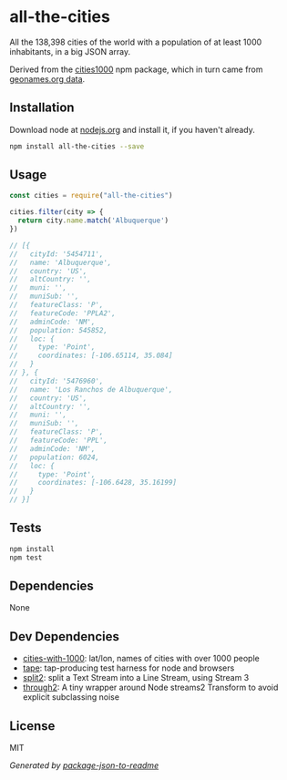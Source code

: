 # all-the-cities

All the 138,398 cities of the world with a population of at least 1000 inhabitants, in a big JSON array.

Derived from the [cities1000](https://www.npmjs.com/package/cities1000) npm package, which in turn came from [geonames.org data](http://download.geonames.org/export/dump/).

## Installation

Download node at [nodejs.org](http://nodejs.org) and install it, if you haven't already.

```sh
npm install all-the-cities --save
```

## Usage

```js
const cities = require("all-the-cities")

cities.filter(city => {
  return city.name.match('Albuquerque')
})

// [{
//   cityId: '5454711',
//   name: 'Albuquerque',
//   country: 'US',
//   altCountry: '',
//   muni: '',
//   muniSub: '',
//   featureClass: 'P',
//   featureCode: 'PPLA2',
//   adminCode: 'NM',
//   population: 545852,
//   loc: {
//     type: 'Point',
//     coordinates: [-106.65114, 35.084] 
//   }
// }, {
//   cityId: '5476960',
//   name: 'Los Ranchos de Albuquerque',
//   country: 'US',
//   altCountry: '',
//   muni: '',
//   muniSub: '',
//   featureClass: 'P',
//   featureCode: 'PPL',
//   adminCode: 'NM',
//   population: 6024,
//   loc: {
//     type: 'Point',
//     coordinates: [-106.6428, 35.16199]
//   }
// }]

```

## Tests

```sh
npm install
npm test
```

## Dependencies

None

## Dev Dependencies

- [cities-with-1000](https://github.com/nabilashraf/cities1000): lat/lon, names of cities with over 1000 people
- [tape](https://github.com/substack/tape): tap-producing test harness for node and browsers
- [split2](https://github.com/mcollina/split2): split a Text Stream into a Line Stream, using Stream 3
- [through2](https://github.com/rvagg/through2): A tiny wrapper around Node streams2 Transform to avoid explicit subclassing noise


## License

MIT

_Generated by [package-json-to-readme](https://github.com/zeke/package-json-to-readme)_
